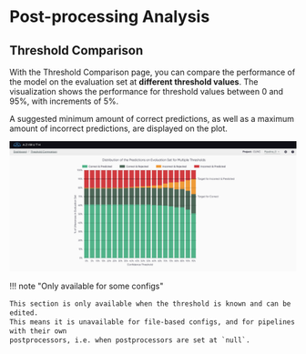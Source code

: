 # Post-processing Analysis

## Threshold Comparison

With the Threshold Comparison page, you can compare the performance of the model on the evaluation
set at **different threshold values**. The visualization shows the performance for threshold values
between 0 and 95%, with increments of 5%.

A suggested minimum amount of correct predictions, as well as a maximum amount of incorrect
predictions, are displayed on the plot.

![Screenshot](../_static/images/threshold-comparison.png)

!!! note "Only available for some configs"

    This section is only available when the threshold is known and can be edited.
    This means it is unavailable for file-based configs, and for pipelines with their own
    postprocessors, i.e. when postprocessors are set at `null`.
